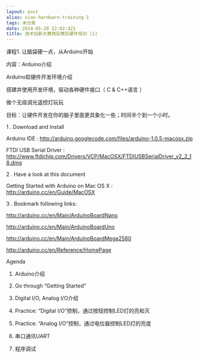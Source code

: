 ```yaml
---
layout: post
alias: xian-hardware-training-1
tags: 未分类
date: 2014-05-28 22:02:421
title: 技术创新大赛西安赛区硬件培训 (1)
---
```


课程1. 让脑袋硬一点，从Arduino开始

内容：Arduino介绍

Arduino软硬件开发环境介绍

搭建并使用开发环境，驱动各种硬件接口（ C &#038; C++语言 ）

做个无级调光遥控灯玩玩

目标：让硬件开发在你的脑子里面更具象化一些；时间半个到一个小时。

1 . Download and Install

Arduino IDE : http://arduino.googlecode.com/files/arduino-1.0.5-macosx.zip

FTDI USB Serial Driver : http://www.ftdichip.com/Drivers/VCP/MacOSX/FTDIUSBSerialDriver_v2_2_18.dmg

2 . Have a look at this document

Getting Started with Arduino on Mac OS X : http://arduino.cc/en/Guide/MacOSX

3 . Bookmark following links:

http://arduino.cc/en/Main/ArduinoBoardNano

http://arduino.cc/en/Main/ArduinoBoardUno

http://arduino.cc/en/Main/ArduinoBoardMega2560

http://arduino.cc/en/Reference/HomePage

Agenda

1. Arduino介绍

2. Go through &#8220;Getting Started&#8221;

3. Digital I/O, Analog I/O介绍

3. Practice: &#8220;Digital I/O&#8221;控制，通过按钮控制LED灯的亮和灭

4. Practice: &#8220;Analog I/O&#8221;控制，通过电位器控制LED灯的亮度

5. 串口通讯UART

6. 程序调试

